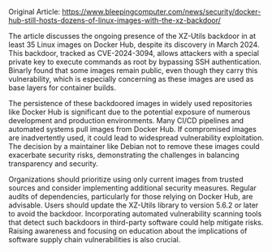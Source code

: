 Original Article: https://www.bleepingcomputer.com/news/security/docker-hub-still-hosts-dozens-of-linux-images-with-the-xz-backdoor/

The article discusses the ongoing presence of the XZ-Utils backdoor in at least 35 Linux images on Docker Hub, despite its discovery in March 2024. This backdoor, tracked as CVE-2024-3094, allows attackers with a special private key to execute commands as root by bypassing SSH authentication. Binarly found that some images remain public, even though they carry this vulnerability, which is especially concerning as these images are used as base layers for container builds.

The persistence of these backdoored images in widely used repositories like Docker Hub is significant due to the potential exposure of numerous development and production environments. Many CI/CD pipelines and automated systems pull images from Docker Hub. If compromised images are inadvertently used, it could lead to widespread vulnerability exploitation. The decision by a maintainer like Debian not to remove these images could exacerbate security risks, demonstrating the challenges in balancing transparency and security.

Organizations should prioritize using only current images from trusted sources and consider implementing additional security measures. Regular audits of dependencies, particularly for those relying on Docker Hub, are advisable. Users should update the XZ-Utils library to version 5.6.2 or later to avoid the backdoor. Incorporating automated vulnerability scanning tools that detect such backdoors in third-party software could help mitigate risks. Raising awareness and focusing on education about the implications of software supply chain vulnerabilities is also crucial.